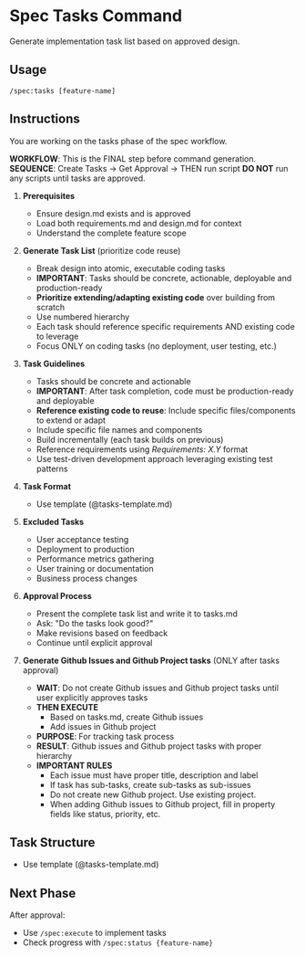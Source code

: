# Spec Tasks Command

Generate implementation task list based on approved design.

## Usage

```
/spec:tasks [feature-name]
```

## Instructions

You are working on the tasks phase of the spec workflow.

**WORKFLOW**: This is the FINAL step before command generation.
**SEQUENCE**: Create Tasks → Get Approval → THEN run script
**DO NOT** run any scripts until tasks are approved.

1. **Prerequisites**

    - Ensure design.md exists and is approved
    - Load both requirements.md and design.md for context
    - Understand the complete feature scope

2. **Generate Task List** (prioritize code reuse)

    - Break design into atomic, executable coding tasks
    - **IMPORTANT**: Tasks should be concrete, actionable, deployable and production-ready
    - **Prioritize extending/adapting existing code** over building from scratch
    - Use numbered hierarchy
    - Each task should reference specific requirements AND existing code to leverage
    - Focus ONLY on coding tasks (no deployment, user testing, etc.)

3. **Task Guidelines**

    - Tasks should be concrete and actionable
    - **IMPORTANT**: After task completion, code must be production-ready and deployable
    - **Reference existing code to reuse**: Include specific files/components to extend or adapt
    - Include specific file names and components
    - Build incrementally (each task builds on previous)
    - Reference requirements using _Requirements: X.Y_ format
    - Use test-driven development approach leveraging existing test patterns

4. **Task Format**

    - Use template (@tasks-template.md)

5. **Excluded Tasks**

    - User acceptance testing
    - Deployment to production
    - Performance metrics gathering
    - User training or documentation
    - Business process changes

6. **Approval Process**

    - Present the complete task list and write it to tasks.md
    - Ask: "Do the tasks look good?"
    - Make revisions based on feedback
    - Continue until explicit approval

7. **Generate Github Issues and Github Project tasks** (ONLY after tasks approval)
    - **WAIT**: Do not create Github issues and Github project tasks until user explicitly approves tasks
    - **THEN EXECUTE**
        - Based on tasks.md, create Github issues
        - Add issues in Github project
    - **PURPOSE**: For tracking task process
    - **RESULT**: Github issues and Github project tasks with proper hierarchy
    - **IMPORTANT RULES**
        - Each issue must have proper title, description and label
        - If task has sub-tasks, create sub-tasks as sub-issues
        - Do not create new Github project. Use existing project.
        - When adding Github issues to Github project, fill in property fields like status, priority, etc.

## Task Structure

- Use template (@tasks-template.md)

## Next Phase

After approval:

- Use `/spec:execute` to implement tasks
- Check progress with `/spec:status {feature-name}`
